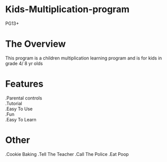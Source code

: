 # Kids-Multiplication-program
PG13+
# The Overview

This program is a children multiplication learning program and is for kids in grade
4/ 8 yr olds

# Features

.Parental controls  
.Tutorial  
.Easy To Use  
.Fun  
.Easy To Learn  

# Other

.Cookie Baking
.Tell The Teacher
.Call The Police
.Eat Poop
